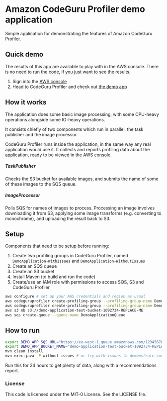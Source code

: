 # Amazon CodeGuru Profiler demo application

Simple application for demonstrating the features of Amazon CodeGuru Profiler.

## Quick demo

The results of this app are available to play with in the AWS console.
There is no need to run the code, if you just want to see the results.

1. Sign into the [AWS console](https://console.aws.amazon.com)
2. Head to CodeGuru Profiler and check out [the demo app](https://console.aws.amazon.com/codeguru/profiler/profile?profileName=%7BCodeGuru%7D%20DemoProfilingGroup-WithIssues)

## How it works

The application does some basic image processing, with some CPU-heavy
operations alongside some IO-heavy operations.

It consists chiefly of two components which run in parallel, the task publisher
and the image processor.

CodeGuru Profiler runs inside the application, in the same way any real application 
would use it. It collects and reports profiling data about the application, ready to
be viewed in the AWS console.

##### TaskPublisher

Checks the S3 bucket for available images, and submits the name of some of these images 
to the SQS queue.

##### ImageProcessor

Polls SQS for names of images to process. Processing an image involves downloading
it from S3, applying some image transforms (e.g. converting to monochrome), and
uploading the result back to S3.

## Setup

Components that need to be setup before running:

1. Create two profiling groups in CodeGuru Profiler, named `DemoApplication-WithIssues` and `DemoApplication-WithoutIssues`
2. Create an SQS queue
3. Create an S3 bucket
4. Install Maven (to build and run the code)
5. Create/use an IAM role with permissions to access SQS, S3 and CodeGuru Profiler

```bash
aws configure # set up your AWS credentials and region as usual
aws codeguruprofiler create-profiling-group --profiling-group-name DemoApplication-WithIssues
aws codeguruprofiler create-profiling-group --profiling-group-name DemoApplication-WithoutIssues
aws s3 mb s3://demo-application-test-bucket-1092734-REPLACE-ME
aws sqs create-queue --queue-name DemoApplicationQueue 
```

## How to run

```bash
export DEMO_APP_SQS_URL="https://eu-west-1.queue.amazonaws.com/123456789012/DemoApplicationQueue"
export DEMO_APP_BUCKET_NAME="demo-application-test-bucket-1092734-REPLACE-ME"
mvn clean install
mvn exec:java -P without-issues # or try with-issues to demonstrate common performance issues
```

Run this for 24 hours to get plenty of data, along with a recommendations report.

### License

This code is licensed under the MIT-0 License. See the LICENSE file.
